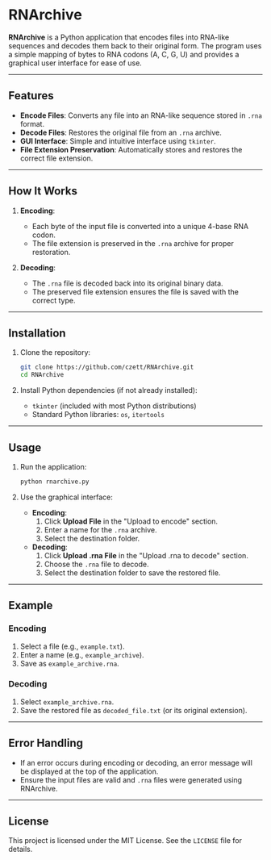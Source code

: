 # RNArchive

**RNArchive** is a Python application that encodes files into RNA-like sequences and decodes them back to their original form. The program uses a simple mapping of bytes to RNA codons (A, C, G, U) and provides a graphical user interface for ease of use.

---

## Features

- **Encode Files**: Converts any file into an RNA-like sequence stored in `.rna` format.
- **Decode Files**: Restores the original file from an `.rna` archive.
- **GUI Interface**: Simple and intuitive interface using `tkinter`.
- **File Extension Preservation**: Automatically stores and restores the correct file extension.

---

## How It Works

1. **Encoding**: 
   - Each byte of the input file is converted into a unique 4-base RNA codon.
   - The file extension is preserved in the `.rna` archive for proper restoration.

2. **Decoding**: 
   - The `.rna` file is decoded back into its original binary data.
   - The preserved file extension ensures the file is saved with the correct type.

---

## Installation

1. Clone the repository:
   ```bash
   git clone https://github.com/czett/RNArchive.git
   cd RNArchive
   ```

2. Install Python dependencies (if not already installed):
   - `tkinter` (included with most Python distributions)
   - Standard Python libraries: `os`, `itertools`

---

## Usage

1. Run the application:
   ```bash
   python rnarchive.py
   ```

2. Use the graphical interface:
   - **Encoding**:
     1. Click **Upload File** in the "Upload to encode" section.
     2. Enter a name for the `.rna` archive.
     3. Select the destination folder.
   - **Decoding**:
     1. Click **Upload .rna File** in the "Upload .rna to decode" section.
     2. Choose the `.rna` file to decode.
     3. Select the destination folder to save the restored file.

---

## Example

### Encoding
1. Select a file (e.g., `example.txt`).
2. Enter a name (e.g., `example_archive`).
3. Save as `example_archive.rna`.

### Decoding
1. Select `example_archive.rna`.
2. Save the restored file as `decoded_file.txt` (or its original extension).

---

## Error Handling

- If an error occurs during encoding or decoding, an error message will be displayed at the top of the application.
- Ensure the input files are valid and `.rna` files were generated using RNArchive.

---

## License

This project is licensed under the MIT License. See the `LICENSE` file for details. 
